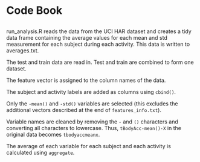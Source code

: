 # Code Book
## 

run_analysis.R reads the data from the UCI HAR dataset and creates a tidy data frame containing the average values for each mean and std measurement for each subject during each activity. This data is written to averages.txt.

The test and train data are read in. Test and train are combined to form one dataset.

The feature vector is assigned to the column names of the data.

The subject and activity labels are added as columns using `cbind()`.

Only the `-mean()` and `-std()` variables are selected (this excludes the additional vectors described at the end of `features_info.txt`).

Variable names are cleaned by removing the `-` and `()` characters and converting all characters to lowercase. Thus, `tBodyAcc-mean()-X` in the original data becomes `tbodyaccmeanx`.

The average of each variable for each subject and each activity is calculated using `aggregate`.
